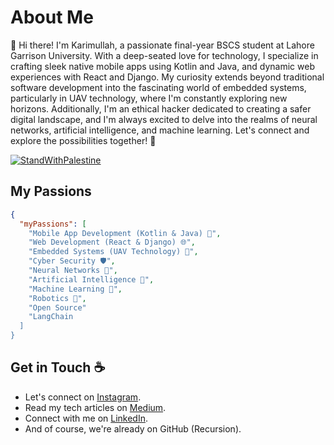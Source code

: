 # About Me
👋 Hi there! I'm Karimullah, a passionate final-year BSCS student at Lahore Garrison University. With a deep-seated love for technology, I specialize in crafting sleek native mobile apps using Kotlin and Java, and dynamic web experiences with React and Django. My curiosity extends beyond traditional software development into the fascinating world of embedded systems, particularly in UAV technology, where I'm constantly exploring new horizons. Additionally, I'm an ethical hacker dedicated to creating a safer digital landscape, and I'm always excited to delve into the realms of neural networks, artificial intelligence, and machine learning. Let's connect and explore the possibilities together! 🚀

[![StandWithPalestine](https://github.com/Safouene1/support-palestine-banner/blob/master/StandWithPalestine.svg)](https://github.com/Safouene1/support-palestine-banner) 


## My Passions

```json
{
  "myPassions": [
    "Mobile App Development (Kotlin & Java) 📱",
    "Web Development (React & Django) 🌐",
    "Embedded Systems (UAV Technology) 🚁",
    "Cyber Security 🛡️",
    "Neural Networks 🧠",
    "Artificial Intelligence 🤖",
    "Machine Learning 🦾",
    "Robotics 🤖",
    "Open Source"
    "LangChain
  ]
}
```


## Get in Touch :coffee:

- Let's connect on [Instagram](https://www.instagram.com/griffin___3).
- Read my tech articles on [Medium](https://medium.com/@griffin-k).
- Connect with me on [LinkedIn]().
- And of course, we're already on GitHub (Recursion).
